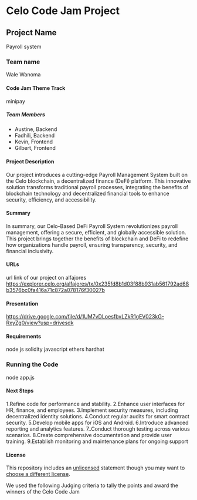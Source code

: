 # Celo Code Jam Project 

## Project Name
Payroll system
### Team name
Wale Wanoma
#### Code Jam Theme Track
minipay
##### Team Members

- Austine, Backend
- Fadhili, Backend
- Kevin, Frontend
- Gilbert, Frontend
  
#### Project Description

Our project introduces a cutting-edge Payroll Management System built on the Celo blockchain, a decentralized finance (DeFi) platform. This innovative solution transforms traditional payroll processes, integrating the benefits of blockchain technology and decentralized financial tools to enhance security, efficiency, and accessibility.

#### Summary
In summary, our Celo-Based DeFi Payroll System revolutionizes payroll management, offering a secure, efficient, and globally accessible solution. This project brings together the benefits of blockchain and DeFi to redefine how organizations handle payroll, ensuring transparency, security, and financial inclusivity.

#### URLs

url link of our project on alfajores
https://explorer.celo.org/alfajores/tx/0x235fd8b1d03f88b931ab561792ad68b3576bc0fa416a71c872a078176f30027b

#### Presentation

https://drive.google.com/file/d/1UM7vDLoesfbvLZkR1gEV023kG-RxyZg0/view?usp=drivesdk


#### Requirements
node js
solidity
javascript
ethers
hardhat

### Running the Code
node app.js



#### Next Steps
1.Refine code for performance and stability.
2.Enhance user interfaces for HR, finance, and employees.
3.Implement security measures, including decentralized identity solutions.
4.Conduct regular audits for smart contract security.
5.Develop mobile apps for iOS and Android.
6.Introduce advanced reporting and analytics features.
7..Conduct thorough testing across various scenarios.
8.Create comprehensive documentation and provide user training.
9.Establish monitoring and maintenance plans for ongoing support

#### License

This repository includes an [unlicensed](http://unlicense.org/) statement though you may want to [choose a different license](https://choosealicense.com/).

We used the following Judging criteria to tally the points and award the winners of the     Celo Code Jam 













